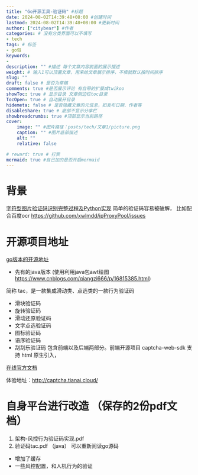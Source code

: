 ```yaml
---
title: "Go开源工具-验证码" #标题
date: 2024-08-02T14:39:48+08:00 #创建时间
lastmod: 2024-08-02T14:39:48+08:00 #更新时间
author: ["citybear"] #作者
categories: # 没有分类界面可以不填写
- tech
tags: # 标签
- go包
keywords: 
- 
description: "" #描述 每个文章内容前面的展示描述
weight: # 输入1可以顶置文章，用来给文章展示排序，不填就默认按时间排序
slug: ""
draft: false # 是否为草稿
comments: true #是否展示评论 有自带的扩展成twikoo
showToc: true # 显示目录 文章侧边栏toc目录
TocOpen: true # 自动展开目录
hidemeta: false # 是否隐藏文章的元信息，如发布日期、作者等
disableShare: true # 底部不显示分享栏
showbreadcrumbs: true #顶部显示当前路径
cover:
    image: "" #图片路径：posts/tech/文章1/picture.png
    caption: "" #图片底部描述
    alt: ""
    relative: false

# reward: true # 打赏
mermaid: true #自己加的是否开启mermaid
---
```


# 背景
[字符型图片验证码识别完整过程及Python实现](https://www.cnblogs.com/beer/p/5672678.html)
简单的验证码容易被破解， 比如配合百度ocr https://github.com/xwlmdd/ipProxyPool/issues

# 开源项目地址
[go版本的开源地址](github.com/tianaiyouqing/tianai-captcha-go)

- 先有的java版本 (使用利用java包awt绘图 https://www.cnblogs.com/qiangzi666/p/16815385.html)

简称 tac，是一款集成滑动类、点选类的一款行为验证码
- 滑块验证码
- 旋转验证码
- 滑动还原验证码
- 文字点选验证码
- 图标验证码
- 语序验证码
- 刮刮乐验证码
包含前端以及后端两部分。前端开源项目 captcha-web-sdk 支持 html 原生引入，

[在线官方文档](http://doc.captcha.tianai.cloud)

体验地址：http://captcha.tianai.cloud/

# 自身平台进行改造 （保存的2份pdf文档）
1. 架构-风控行为验证码实现.pdf
2. 验证码tac.pdf （java） 可以重新阅读go源码

- 增加了缓存
- 一些风控配置，和人机行为的验证